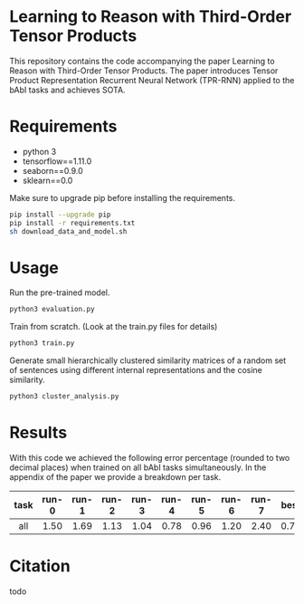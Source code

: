 # Learning to Reason with Third-Order Tensor Products
This repository contains the code accompanying the paper Learning to Reason with Third-Order Tensor Products. The paper introduces Tensor Product Representation Recurrent Neural Network (TPR-RNN) applied to the bAbI tasks and achieves SOTA.

# Requirements
- python 3
- tensorflow==1.11.0
- seaborn==0.9.0
- sklearn==0.0

Make sure to upgrade pip before installing the requirements.
```bash
pip install --upgrade pip
pip install -r requirements.txt
sh download_data_and_model.sh
```

# Usage
Run the pre-trained model.
```bash
python3 evaluation.py
```

Train from scratch. (Look at the train.py files for details)
```bash
python3 train.py
```

Generate small hierarchically clustered similarity matrices of a random set of sentences using different internal representations and the cosine similarity.
```bash
python3 cluster_analysis.py
```

# Results
With this code we achieved the following error percentage (rounded to two decimal places) when trained on all bAbI tasks simultaneously. In the appendix of the paper we provide a breakdown per task.

task|run-0|run-1|run-2|run-3|run-4|run-5|run-6|run-7|best|mean|std
|:---:|:---:|:---:|:---:|:---:|:---:|:---:|:---:|:---:|:---:|:---:|:---:|
all|1.50|1.69|1.13|1.04|0.78|0.96|1.20|2.40|0.78|1.34|0.52

# Citation
todo
